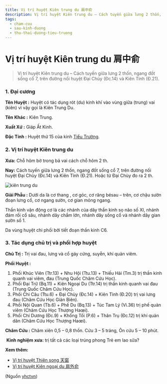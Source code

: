 ```yaml
---
title: Vị trí huyệt Kiên trung du 肩中俞
description: Vị trí huyệt Kiên trung du – Cách tuyến giữa lưng 2 thốn, ngang đốt sống cổ 7, trên đường nối huyệt Đại Chùy (Đc.14) và Kiên Tỉnh (Đ.21).
tags:
  - cham-cuu
  - sau-kinh-duong
  - thu-thai-duong-tieu-truong
---
```


# Vị trí huyệt Kiên trung du 肩中俞 

> Vị trí huyệt Kiên trung du – Cách tuyến giữa lưng 2 thốn, ngang đốt sống cổ 7, trên đường nối huyệt Đại Chùy (Đc.14) và Kiên Tỉnh (Đ.21).

### 1. Đại cương

**Tên Huyệt :** Huyệt có tác dụng rót (du) kinh khí vào vùng giữa (trung) vai (kiên) vì vậy gọi là Kiên Trung Du.

**Tên** **Khác** **:** Kiên Trung.

**Xuất Xứ :** Giáp Ất Kinh.

**Đặc Tính :** Huyệt thứ 15 của kinh [Tiểu Trường](/yhctvn/kinh-thu-thai-duong-tieu-truong).

### **2.** **Vị** **trí huyệt Kiên trung du**

**Xưa:** Chỗ hõm bờ trong bả vai cách chỗ hõm 2 th.

**Nay:** Cách tuyến giữa lưng 2 thốn, ngang đốt sống cổ 7, trên đường nối huyệt Đại Chùy (Đc.14) và Kiên Tỉnh (Đ.21). Hoặc từ Đại Chùy đo ra 2 th.

![kiên trung du](/imgs/yhctvn/kien-trung-du-300x169.jpg)

**Giải Phẫu :** Dưới da là cơ thang , cơ góc, cơ răng bésau – trên, cơ chậu sườn đoạn lưng cổ, cơ ngang sườn, cơ gian mỏng ngang.

Thần kinh vận động cơ là các nhánh của dây thần kinh sọ não số XI, nhánh đám rối cổ sâu, nhánh dây chẩm lớn, nhánh dây sống cổ và nhánh dây gian sườn số 1.

Da vùng huyệt chi phối bởi tiết đoạn thần kinh C6.

### 3. Tác dụng chủ trị và phối hợp huyệt

**Chủ Trị :** Trị vai đau, lưng và cổ gáy cứng, suyễn, khí quản viêm.

**Phối Huyệt :**

1. Phối Khúc Viên (Ttr.13) + Nhu Hội (Ttu.13) + Thiếu Hải (Tm.3) trị thần kinh quanh vai viêm, đau (Trung Quốc Châm Cứu Học).
2. Phối Đại Trữ (Bq.11) + Kiên Ngoại Du (Ttr.14) trị thần kinh quanh vai đau (Trung Quốc Châm Cứu Học).
3. Phối Chi Câu (Ttu.6) + Đại Chùy (Đc.14) + Kiên Tỉnh (Đ.20) trị vai lưng đau (Châm Cứu Học Giản Biên).
4. Phối Nội Quan (Tb.6) + Phế Du (Bq.13) + Túc Tam Lý (Vi.36) trị phế quản viêm (Châm Cứu Học Thượng Haœi).
5. Phối Chí Dương (Đc.9) + Khổng Tối (P.6) + Thân Trụ (Đc.12) trị khí quản dãn (Châm Cứu Học Thượng Haœi).

**Châm Cứu :** Châm xiên 0,5 – 0,8 thốn. Cứu 3 – 5 tráng, Ôn cứu 5 – 10 phút.

 **Kinh nghiệm xưa:** trị tất cả các loại trúng phong Trẻ em lao sữa?

**Xem thêm:**

* [Vị trí huyệt Thiên song 天窗](/yhctvn/vi-tri-huyet-thien-song-%e5%a4%a9%e7%aa%97)
* [Vị trí huyệt Kiên ngoại du 肩外俞](/yhctvn/vi-tri-huyet-kien-ngoai-du-%e8%82%a9%e5%a4%96%e4%bf%9e)

(Nguồn <a href="https://yhctvn.com/vi-tri-huyet-kien-trung-du-肩中俞/" target="_blank">yhctvn</a>)
